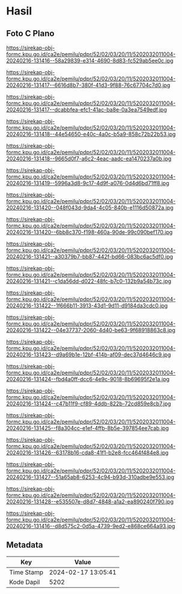 # Hasil

## Foto C Plano

https://sirekap-obj-formc.kpu.go.id/ca2e/pemilu/pdpr/52/02/03/20/11/5202032011004-20240216-131416--58a29839-e314-4690-8d83-fc529ab5ee0c.jpg

https://sirekap-obj-formc.kpu.go.id/ca2e/pemilu/pdpr/52/02/03/20/11/5202032011004-20240216-131417--6616d8b7-380f-41d3-9f88-76c67704c7d0.jpg

https://sirekap-obj-formc.kpu.go.id/ca2e/pemilu/pdpr/52/02/03/20/11/5202032011004-20240216-131417--dcabbfea-efc1-41ac-ba8e-0a3ea7549edf.jpg

https://sirekap-obj-formc.kpu.go.id/ca2e/pemilu/pdpr/52/02/03/20/11/5202032011004-20240216-131418--44e54650-e40c-4a0c-b5a9-858c72b22b53.jpg

https://sirekap-obj-formc.kpu.go.id/ca2e/pemilu/pdpr/52/02/03/20/11/5202032011004-20240216-131418--9665d0f7-a6c2-4eac-aadc-ea1470237a0b.jpg

https://sirekap-obj-formc.kpu.go.id/ca2e/pemilu/pdpr/52/02/03/20/11/5202032011004-20240216-131419--5996a3d8-9c17-4d9f-a076-0d4d6bd71ff8.jpg

https://sirekap-obj-formc.kpu.go.id/ca2e/pemilu/pdpr/52/02/03/20/11/5202032011004-20240216-131420--048f043d-9da4-4c05-840b-e1116d50872a.jpg

https://sirekap-obj-formc.kpu.go.id/ca2e/pemilu/pdpr/52/02/03/20/11/5202032011004-20240216-131420--6bb8c370-f198-460a-90de-99c090bef170.jpg

https://sirekap-obj-formc.kpu.go.id/ca2e/pemilu/pdpr/52/02/03/20/11/5202032011004-20240216-131421--a30379b7-bb87-442f-bd66-083bc6ac5df0.jpg

https://sirekap-obj-formc.kpu.go.id/ca2e/pemilu/pdpr/52/02/03/20/11/5202032011004-20240216-131421--c1da56dd-d022-48fc-b7c0-132b9a54b73c.jpg

https://sirekap-obj-formc.kpu.go.id/ca2e/pemilu/pdpr/52/02/03/20/11/5202032011004-20240216-131422--1f666b11-3913-43d1-9d11-d9184da3cdc0.jpg

https://sirekap-obj-formc.kpu.go.id/ca2e/pemilu/pdpr/52/02/03/20/11/5202032011004-20240216-131422--04e37737-2060-4d40-be63-9f68918863c8.jpg

https://sirekap-obj-formc.kpu.go.id/ca2e/pemilu/pdpr/52/02/03/20/11/5202032011004-20240216-131423--d9a69b1e-12bf-414b-af09-dec37d4646c9.jpg

https://sirekap-obj-formc.kpu.go.id/ca2e/pemilu/pdpr/52/02/03/20/11/5202032011004-20240216-131424--fbd4a0ff-dcc6-4e9c-9018-8b69695f2e1a.jpg

https://sirekap-obj-formc.kpu.go.id/ca2e/pemilu/pdpr/52/02/03/20/11/5202032011004-20240216-131424--c47b11f9-cf89-4ddb-822b-72cd859e8cb7.jpg

https://sirekap-obj-formc.kpu.go.id/ca2e/pemilu/pdpr/52/02/03/20/11/5202032011004-20240216-131425--f8a304cc-e1ef-4ffb-8b5e-397854ee7cab.jpg

https://sirekap-obj-formc.kpu.go.id/ca2e/pemilu/pdpr/52/02/03/20/11/5202032011004-20240216-131426--63178b16-cda8-41f1-b2e8-fcc464f484e8.jpg

https://sirekap-obj-formc.kpu.go.id/ca2e/pemilu/pdpr/52/02/03/20/11/5202032011004-20240216-131427--51a65ab8-6253-4c94-b93d-310adbe9e553.jpg

https://sirekap-obj-formc.kpu.go.id/ca2e/pemilu/pdpr/52/02/03/20/11/5202032011004-20240216-131428--e535507e-d8d7-4848-a1a2-ea890240f790.jpg

https://sirekap-obj-formc.kpu.go.id/ca2e/pemilu/pdpr/52/02/03/20/11/5202032011004-20240216-131416--d8d575c2-0d5a-4739-9ed2-e868ce664a93.jpg


## Metadata

| Key        | Value               |
| ---------- | ------------------- |
| Time Stamp | 2024-02-17 13:05:41 |
| Kode Dapil | 5202                |



